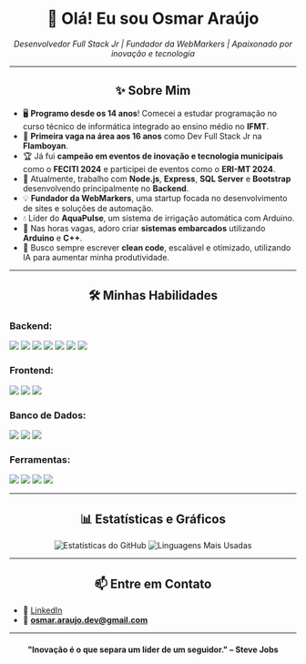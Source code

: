 <h1 align="center">👋 Olá! Eu sou Osmar Araújo</h1>
<p align="center">
  <em>Desenvolvedor Full Stack Jr | Fundador da WebMarkers | Apaixonado por inovação e tecnologia</em>
</p>

---

<h2 align="center">✨ Sobre Mim</h2>

- 🖥️ **Programo desde os 14 anos**! Comecei a estudar programação no curso técnico de informática integrado ao ensino médio no **IFMT**.
- 🚀 **Primeira vaga na área aos 16 anos** como Dev Full Stack Jr na **Flamboyan**.
- 🏆 Já fui **campeão em eventos de inovação e tecnologia municipais** como o **FECITI 2024** e participei de eventos como o **ERI-MT 2024**.
- 🌱 Atualmente, trabalho com **Node.js**, **Express**, **SQL Server** e **Bootstrap** desenvolvendo principalmente no **Backend**.
- 💡 **Fundador da WebMarkers**, uma startup focada no desenvolvimento de sites e soluções de automação.
- 💧 Líder do **AquaPulse**, um sistema de irrigação automática com Arduino.
- 🤖 Nas horas vagas, adoro criar **sistemas embarcados** utilizando **Arduino** e **C++**.
- 🎯 Busco sempre escrever **clean code**, escalável e otimizado, utilizando IA para aumentar minha produtividade.

---

<h2 align="center">🛠️ Minhas Habilidades</h2>

### Backend:
<p>
  <img src="https://img.shields.io/badge/Node.js-339933?style=for-the-badge&logo=node.js&logoColor=white" />
  <img src="https://img.shields.io/badge/Express.js-404D59?style=for-the-badge" />
  <img src="https://img.shields.io/badge/JavaScript-F7DF1E?style=for-the-badge&logo=javascript&logoColor=black" />
  <img src="https://img.shields.io/badge/Java-007396?style=for-the-badge&logo=java&logoColor=white" />
  <img src="https://img.shields.io/badge/PHP-777BB4?style=for-the-badge&logo=php&logoColor=white" />
  <img src="https://img.shields.io/badge/Python-3776AB?style=for-the-badge&logo=python&logoColor=white" />
  <img src="https://img.shields.io/badge/C++-00599C?style=for-the-badge&logo=c%2B%2B&logoColor=white" />
</p>

### Frontend:
<p>
  <img src="https://img.shields.io/badge/HTML5-E34F26?style=for-the-badge&logo=html5&logoColor=white" />
  <img src="https://img.shields.io/badge/CSS3-1572B6?style=for-the-badge&logo=css3&logoColor=white" />
  <img src="https://img.shields.io/badge/Bootstrap-7952B3?style=for-the-badge&logo=bootstrap&logoColor=white" />
</p>

### Banco de Dados:
<p>
  <img src="https://img.shields.io/badge/MySQL-4479A1?style=for-the-badge&logo=mysql&logoColor=white" />
  <img src="https://img.shields.io/badge/PostgreSQL-336791?style=for-the-badge&logo=postgresql&logoColor=white" />
  <img src="https://img.shields.io/badge/SQL%20Server-CC2927?style=for-the-badge&logo=microsoft-sql-server&logoColor=white" />
</p>

### Ferramentas:
<p>
  <img src="https://img.shields.io/badge/Git-F05032?style=for-the-badge&logo=git&logoColor=white" />
  <img src="https://img.shields.io/badge/GitHub-181717?style=for-the-badge&logo=github&logoColor=white" />
  <img src="https://img.shields.io/badge/Azure-0078D4?style=for-the-badge&logo=microsoft-azure&logoColor=white" />
  <img src="https://img.shields.io/badge/Postman-FF6C37?style=for-the-badge&logo=postman&logoColor=white" />
</p>

---

<h2 align="center">📊 Estatísticas e Gráficos</h2>

<div align="center">

![Estatísticas do GitHub](https://github-readme-stats.vercel.app/api?username=OsmarAraujoDev&show_icons=true&theme=radical)
![Linguagens Mais Usadas](https://github-readme-stats.vercel.app/api/top-langs/?username=OsmarAraujoDev&layout=compact&theme=radical)

</div>

---

<h2 align="center">📫 Entre em Contato</h2>

- 💼 [LinkedIn](https://www.linkedin.com/in/osmararaujo)
- 📧 **osmar.araujo.dev@gmail.com**

---

<h4 align="center">"Inovação é o que separa um líder de um seguidor." – Steve Jobs</h4>
